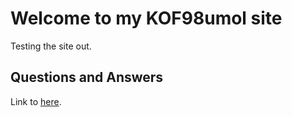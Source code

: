 # Welcome to my KOF98umol site

Testing the site out.

## Questions and Answers

Link to [here](https://gothicmuppet.github.io/kof98umol/questionsanswers).
